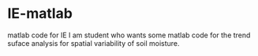 # IE-matlab
matlab code for IE
I am student who wants some matlab code for the trend suface analysis for spatial variability of soil moisture.

